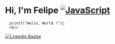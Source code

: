 # Hi, I'm Felipe [![JavaScript](https://img.shields.io/badge/--F7DF1E?logo=javascript&logoColor=000)](https://www.javascript.com/)
      printf("Hello, World !")🚀
      <br>
[![Linkedin Badge](https://img.shields.io/badge/-LinkedIn-blue?style=flat-square&logo=Linkedin&logoColor=white&link=https://www.linkedin.com/in/fagnerpsantos/)](https://www.linkedin.com/in/fagnerpsantos/)
      
  
  
   
  </div>
 </div>
 
 


